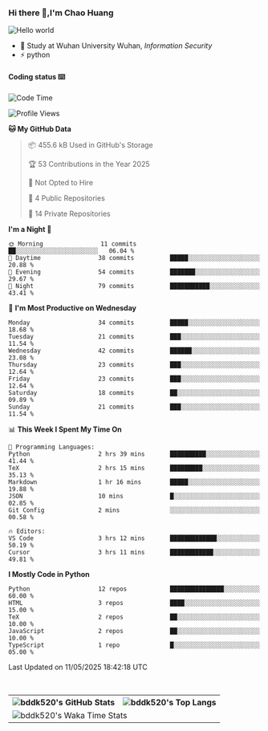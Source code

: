 ### Hi there 👋,I'm Chao Huang


<img src="https://raw.githubusercontent.com/sagar-viradiya/sagar-viradiya/master/resources/banner.png" alt="Hello world">


<br/>


- 🍻  Study at Wuhan University Wuhan, _Information Security_
- ⚡  python



#### Coding status  ⌨️

<!--START_SECTION:waka-->
![Code Time](http://img.shields.io/badge/Code%20Time-803%20hrs%2054%20mins-blue)

![Profile Views](http://img.shields.io/badge/Profile%20Views-2-blue)

**🐱 My GitHub Data** 

> 📦 455.6 kB Used in GitHub's Storage 
 > 
> 🏆 53 Contributions in the Year 2025
 > 
> 🚫 Not Opted to Hire
 > 
> 📜 4 Public Repositories 
 > 
> 🔑 14 Private Repositories 
 > 
**I'm a Night 🦉** 

```text
🌞 Morning                11 commits          ██░░░░░░░░░░░░░░░░░░░░░░░   06.04 % 
🌆 Daytime                38 commits          █████░░░░░░░░░░░░░░░░░░░░   20.88 % 
🌃 Evening                54 commits          ███████░░░░░░░░░░░░░░░░░░   29.67 % 
🌙 Night                  79 commits          ███████████░░░░░░░░░░░░░░   43.41 % 
```
📅 **I'm Most Productive on Wednesday** 

```text
Monday                   34 commits          █████░░░░░░░░░░░░░░░░░░░░   18.68 % 
Tuesday                  21 commits          ███░░░░░░░░░░░░░░░░░░░░░░   11.54 % 
Wednesday                42 commits          ██████░░░░░░░░░░░░░░░░░░░   23.08 % 
Thursday                 23 commits          ███░░░░░░░░░░░░░░░░░░░░░░   12.64 % 
Friday                   23 commits          ███░░░░░░░░░░░░░░░░░░░░░░   12.64 % 
Saturday                 18 commits          ██░░░░░░░░░░░░░░░░░░░░░░░   09.89 % 
Sunday                   21 commits          ███░░░░░░░░░░░░░░░░░░░░░░   11.54 % 
```


📊 **This Week I Spent My Time On** 

```text
💬 Programming Languages: 
Python                   2 hrs 39 mins       ██████████░░░░░░░░░░░░░░░   41.44 % 
TeX                      2 hrs 15 mins       █████████░░░░░░░░░░░░░░░░   35.13 % 
Markdown                 1 hr 16 mins        █████░░░░░░░░░░░░░░░░░░░░   19.88 % 
JSON                     10 mins             █░░░░░░░░░░░░░░░░░░░░░░░░   02.85 % 
Git Config               2 mins              ░░░░░░░░░░░░░░░░░░░░░░░░░   00.58 % 

🔥 Editors: 
VS Code                  3 hrs 12 mins       █████████████░░░░░░░░░░░░   50.19 % 
Cursor                   3 hrs 11 mins       ████████████░░░░░░░░░░░░░   49.81 % 
```

**I Mostly Code in Python** 

```text
Python                   12 repos            ███████████████░░░░░░░░░░   60.00 % 
HTML                     3 repos             ████░░░░░░░░░░░░░░░░░░░░░   15.00 % 
TeX                      2 repos             ██░░░░░░░░░░░░░░░░░░░░░░░   10.00 % 
JavaScript               2 repos             ██░░░░░░░░░░░░░░░░░░░░░░░   10.00 % 
TypeScript               1 repo              █░░░░░░░░░░░░░░░░░░░░░░░░   05.00 % 
```




 Last Updated on 11/05/2025 18:42:18 UTC
<!--END_SECTION:waka-->

<br/>

<table>
  <tr>
    <th>
      <img alt="bddk520's GitHub Stats" src="https://github-readme-stats-git-masterrstaa-rickstaa.vercel.app/api?username=bddk520&show_icons=true&theme=transparent&hide_border=true" align="center" />
    </th>
    <th>
      <img alt="bddk520's Top Langs" src="https://github-readme-stats-git-masterrstaa-rickstaa.vercel.app/api/top-langs/?username=bddk520&layout=compact&theme=transparent&hide_border=true&langs_count=10&hide=CMake" align="center" /> 
    </th>
  </tr>
  <tr>
    <td colspan=2>
      <img alt="bddk520's Waka Time Stats" src="https://github-readme-stats.vercel.app/api/wakatime?username=bddk&hide_border=true&layout=compact&theme=transparent&custom_title=WorkTimeThisWeek&range=last_7_days" align="center"/>
    </td>
  </tr>
</table>
